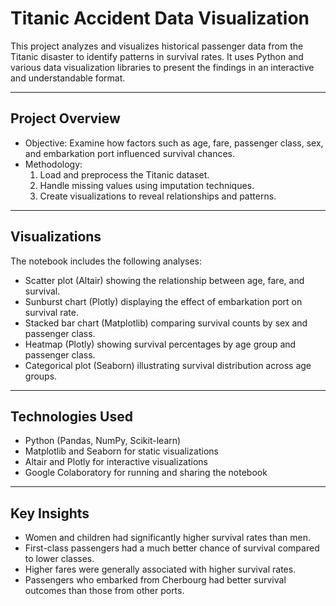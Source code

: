 # Titanic Accident Data Visualization
This project analyzes and visualizes historical passenger data from the Titanic disaster to identify patterns in survival rates.
It uses Python and various data visualization libraries to present the findings in an interactive and understandable format.

---
## Project Overview
- Objective: Examine how factors such as age, fare, passenger class, sex, and embarkation port influenced survival chances.
- Methodology:
  1. Load and preprocess the Titanic dataset.
  2. Handle missing values using imputation techniques.
  3. Create visualizations to reveal relationships and patterns.
 
---
## Visualizations
The notebook includes the following analyses:
- Scatter plot (Altair) showing the relationship between age, fare, and survival.
- Sunburst chart (Plotly) displaying the effect of embarkation port on survival rate.
- Stacked bar chart (Matplotlib) comparing survival counts by sex and passenger class.
- Heatmap (Plotly) showing survival percentages by age group and passenger class.
- Categorical plot (Seaborn) illustrating survival distribution across age groups.

---
## Technologies Used
- Python (Pandas, NumPy, Scikit-learn)
- Matplotlib and Seaborn for static visualizations
- Altair and Plotly for interactive visualizations
- Google Colaboratory for running and sharing the notebook

---
## Key Insights
- Women and children had significantly higher survival rates than men.
- First-class passengers had a much better chance of survival compared to lower classes.
- Higher fares were generally associated with higher survival rates.
- Passengers who embarked from Cherbourg had better survival outcomes than those from other ports.

